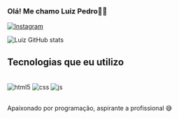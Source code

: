 ### Olá! Me chamo Luiz Pedro✌🏼

[![Instagram](https://img.shields.io/badge/Instagram-E4405F?style=for-the-badge&logo=instagram&logoColor=white)](https://www.instagram.com/luiiz_pedroh/)

![Luiz GitHub stats](https://github-readme-stats.vercel.app/api?username=LuizPedrodeSouza&show_icons=true&theme=radical)


## Tecnologias que eu utilizo

<div style="display: inline_block"></br>
    <img align="center" alt="html5" src="https://img.shields.io/badge/HTML5-E34F26?style=for-the-badge&logo=html5&logoColor=white" />
    <img align="center" alt="css" src="https://img.shields.io/badge/CSS3-1572B6?style=for-the-badge&logo=css3&logoColor=white" />
    <img align="center" alt="js" src="https://img.shields.io/badge/JavaScript-F7DF1E?style=for-the-badge&logo=javascript&logoColor=black" />
</div></br>

Apaixonado por programação, aspirante a profissional 😅 
